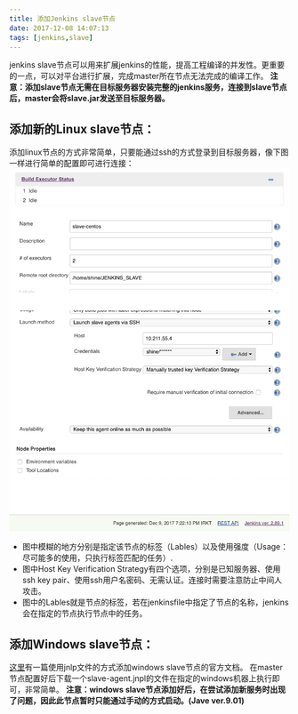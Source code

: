 ```yaml
---
title: 添加Jenkins slave节点
date: 2017-12-08 14:07:13
tags: [jenkins,slave]
---
```

jenkins slave节点可以用来扩展jenkins的性能，提高工程编译的并发性。更重要的一点，可以对平台进行扩展，完成master所在节点无法完成的编译工作。
**注意：添加slave节点无需在目标服务器安装完整的jenkins服务，连接到slave节点后，master会将slave.jar发送至目标服务器。**
## 添加新的Linux slave节点：
添加linux节点的方式非常简单，只要能通过ssh的方式登录到目标服务器，像下图一样进行简单的配置即可进行连接：
![添加linux slave节点](jenkins-master-slave/linux_slave_node_config.png)
* 图中模糊的地方分别是指定该节点的标签（Lables）以及使用强度（Usage：尽可能多的使用，只执行标签匹配的任务）.
* 图中Host Key Verification Strategy有四个选项，分别是已知服务器、使用ssh key pair、使用ssh用户名密码、无需认证。连接时需要注意防止中间人攻击。
* 图中的Lables就是节点的标签，若在jenkinsfile中指定了节点的名称，jenkins会在指定的节点执行节点中的任务。

## 添加Windows slave节点：
[这里](https://wiki.jenkins.io/display/JENKINS/Step+by+step+guide+to+set+up+master+and+slave+machines+on+Windows)有一篇使用jnlp文件的方式添加windows slave节点的官方文档。 在master节点配置好后下载一个slave-agent.jnpl的文件在指定的windows机器上执行即可，非常简单。
**注意：windows slave节点添加好后，在尝试添加新服务时出现了问题，因此此节点暂时只能通过手动的方式启动。(Jave ver.9.01)**